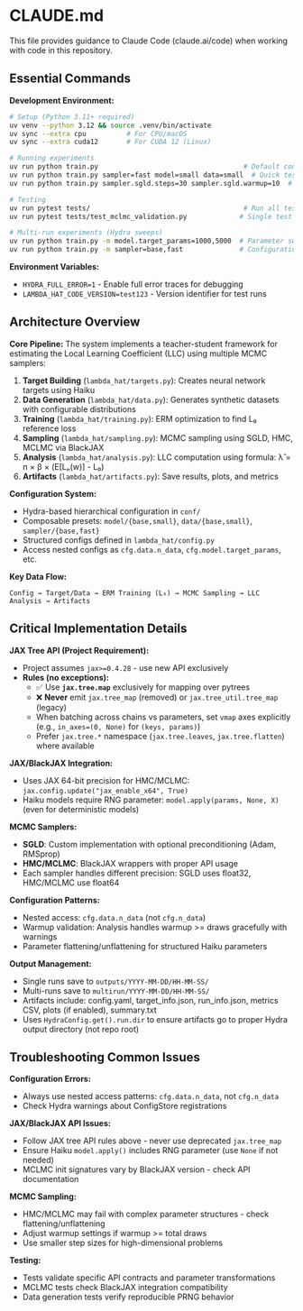 
# CLAUDE.md

This file provides guidance to Claude Code (claude.ai/code) when working with code in this repository.

## Essential Commands

**Development Environment:**
```bash
# Setup (Python 3.11+ required)
uv venv --python 3.12 && source .venv/bin/activate
uv sync --extra cpu          # For CPU/macOS
uv sync --extra cuda12       # For CUDA 12 (Linux)

# Running experiments
uv run python train.py                                    # Default configuration
uv run python train.py sampler=fast model=small data=small  # Quick test run
uv run python train.py sampler.sgld.steps=30 sampler.sgld.warmup=10  # Custom parameters

# Testing
uv run pytest tests/                                      # Run all tests
uv run pytest tests/test_mclmc_validation.py             # Single test file

# Multi-run experiments (Hydra sweeps)
uv run python train.py -m model.target_params=1000,5000  # Parameter sweep
uv run python train.py -m sampler=base,fast              # Configuration sweep
```

**Environment Variables:**
- `HYDRA_FULL_ERROR=1` - Enable full error traces for debugging
- `LAMBDA_HAT_CODE_VERSION=test123` - Version identifier for test runs

## Architecture Overview

**Core Pipeline:**
The system implements a teacher-student framework for estimating the Local Learning Coefficient (LLC) using multiple MCMC samplers:

1. **Target Building** (`lambda_hat/targets.py`): Creates neural network targets using Haiku
2. **Data Generation** (`lambda_hat/data.py`): Generates synthetic datasets with configurable distributions
3. **Training** (`lambda_hat/training.py`): ERM optimization to find L₀ reference loss
4. **Sampling** (`lambda_hat/sampling.py`): MCMC sampling using SGLD, HMC, MCLMC via BlackJAX
5. **Analysis** (`lambda_hat/analysis.py`): LLC computation using formula: λ̂ = n × β × (E[Lₙ(w)] - L₀)
6. **Artifacts** (`lambda_hat/artifacts.py`): Save results, plots, and metrics

**Configuration System:**
- Hydra-based hierarchical configuration in `conf/`
- Composable presets: `model/{base,small}`, `data/{base,small}`, `sampler/{base,fast}`
- Structured configs defined in `lambda_hat/config.py`
- Access nested configs as `cfg.data.n_data`, `cfg.model.target_params`, etc.

**Key Data Flow:**
```
Config → Target/Data → ERM Training (L₀) → MCMC Sampling → LLC Analysis → Artifacts
```

## Critical Implementation Details

**JAX Tree API (Project Requirement):**
- Project assumes `jax>=0.4.28` - use new API exclusively
- **Rules (no exceptions):**
  - ✅ Use **`jax.tree.map`** exclusively for mapping over pytrees
  - ❌ **Never** emit `jax.tree_map` (removed) or `jax.tree_util.tree_map` (legacy)
  - When batching across chains vs parameters, set `vmap` axes explicitly (e.g., `in_axes=(0, None)` for `(keys, params)`)
  - Prefer `jax.tree.*` namespace (`jax.tree.leaves`, `jax.tree.flatten`) where available

**JAX/BlackJAX Integration:**
- Uses JAX 64-bit precision for HMC/MCLMC: `jax.config.update("jax_enable_x64", True)`
- Haiku models require RNG parameter: `model.apply(params, None, X)` (even for deterministic models)

**MCMC Samplers:**
- **SGLD**: Custom implementation with optional preconditioning (Adam, RMSprop)
- **HMC/MCLMC**: BlackJAX wrappers with proper API usage
- Each sampler handles different precision: SGLD uses float32, HMC/MCLMC use float64

**Configuration Patterns:**
- Nested access: `cfg.data.n_data` (not `cfg.n_data`)
- Warmup validation: Analysis handles warmup >= draws gracefully with warnings
- Parameter flattening/unflattening for structured Haiku parameters

**Output Management:**
- Single runs save to `outputs/YYYY-MM-DD/HH-MM-SS/`
- Multi-runs save to `multirun/YYYY-MM-DD/HH-MM-SS/`
- Artifacts include: config.yaml, target_info.json, run_info.json, metrics CSV, plots (if enabled), summary.txt
- Uses `HydraConfig.get().run.dir` to ensure artifacts go to proper Hydra output directory (not repo root)

## Troubleshooting Common Issues

**Configuration Errors:**
- Always use nested access patterns: `cfg.data.n_data`, not `cfg.n_data`
- Check Hydra warnings about ConfigStore registrations

**JAX/BlackJAX API Issues:**
- Follow JAX tree API rules above - never use deprecated `jax.tree_map`
- Ensure Haiku `model.apply()` includes RNG parameter (use `None` if not needed)
- MCLMC init signatures vary by BlackJAX version - check API documentation

**MCMC Sampling:**
- HMC/MCLMC may fail with complex parameter structures - check flattening/unflattening
- Adjust warmup settings if warmup >= total draws
- Use smaller step sizes for high-dimensional problems

**Testing:**
- Tests validate specific API contracts and parameter transformations
- MCLMC tests check BlackJAX integration compatibility
- Data generation tests verify reproducible PRNG behavior
